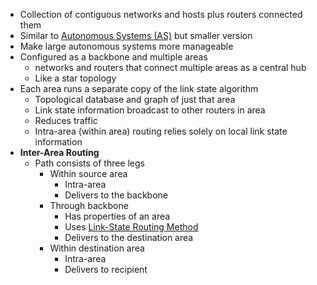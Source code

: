- Collection of contiguous networks and hosts plus routers connected them
- Similar to [Autonomous Systems (AS)](Autonomous%20Systems%20(AS).md) but smaller version
- Make large autonomous systems more manageable
- Configured as a backbone and multiple areas
	- networks and routers that connect multiple areas as a central hub
	- Like a star topology
- Each area runs a separate copy of the link state algorithm
	- Topological database and graph of just that area
	- Link state information broadcast to other routers in area
	- Reduces traffic
	- Intra-area (within area) routing relies solely on local link state information
- **Inter-Area Routing**
	- Path consists of three legs
		- Within source area
			- Intra-area
			- Delivers to the backbone
		- Through backbone
			- Has properties of an area
			- Uses [Link-State Routing Method](Routing.md#Link-State%20Routing%20Method)
			- Delivers to the destination area
		- Within destination area
			- Intra-area
			- Delivers to recipient